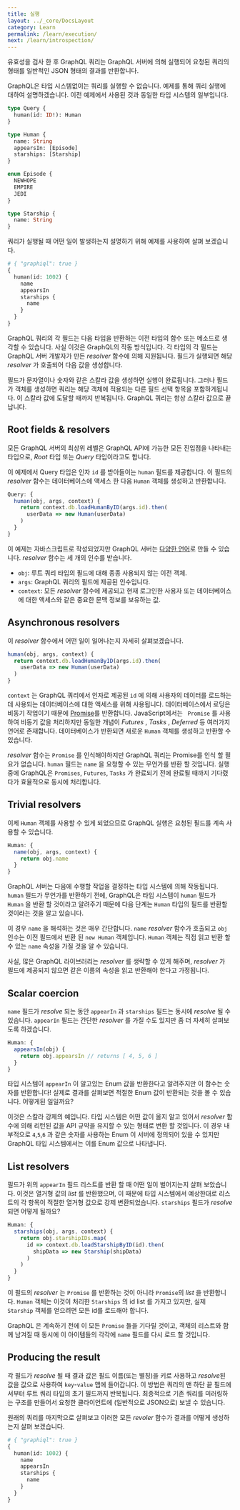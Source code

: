 ```yaml
---
title: 실행
layout: ../_core/DocsLayout
category: Learn
permalink: /learn/execution/
next: /learn/introspection/
---
```


유효성을 검사 한 후 GraphQL 쿼리는 GraphQL 서버에 의해 실행되어 요청된 쿼리의 형태를 일반적인 JSON 형태의 결과를 반환합니다.

GraphQL은 타입 시스템없이는 쿼리를 실행할 수 없습니다. 예제를 통해 쿼리 실행에 대하여 설명하겠습니다. 이전 예제에서 사용된 것과 동일한 타입 시스템의 일부입니다.

```graphql
type Query {
  human(id: ID!): Human
}

type Human {
  name: String
  appearsIn: [Episode]
  starships: [Starship]
}

enum Episode {
  NEWHOPE
  EMPIRE
  JEDI
}

type Starship {
  name: String
}
```

쿼리가 실행될 때 어떤 일이 발생하는지 설명하기 위해 예제를 사용하여 살펴 보겠습니다.

```graphql
# { "graphiql": true }
{
  human(id: 1002) {
    name
    appearsIn
    starships {
      name
    }
  }
}
```

GraphQL 쿼리의 각 필드는 다음 타입을 반환하는 이전 타입의 함수 또는 메소드로 생각할 수 있습니다. 사실 이것은 GraphQL의 작동 방식입니다. 각 타입의 각 필드는 GraphQL 서버 개발자가 만든 *resolver* 함수에 의해 지원됩니다. 필드가 실행되면 해당 *resolver* 가 호출되어 다음 값을 생성합니다.

필드가 문자열이나 숫자와 같은 스칼라 값을 생성하면 실행이 완료됩니다. 그러나 필드가 객체를 생성하면 쿼리는 해당 객체에 적용되는 다른 필드 선택 항목을 포함하게됩니다. 이 스칼라 값에 도달할 때까지 반복됩니다. GraphQL 쿼리는 항상 스칼라 값으로 끝납니다.

## Root fields & resolvers

모든 GraphQL 서버의 최상위 레벨은 GraphQL API에 가능한 모든 진입점을 나타내는 타입으로, *Root* 타입 또는 *Query* 타입이라고도 합니다.

이 예제에서 Query 타입은 인자 `id` 를 받아들이는 `human` 필드를 제공합니다. 이 필드의 *resolver* 함수는 데이터베이스에 액세스 한 다음 `Human` 객체를 생성하고 반환합니다.

```js
Query: {
  human(obj, args, context) {
    return context.db.loadHumanByID(args.id).then(
      userData => new Human(userData)
    )
  }
}
```

이 예제는 자바스크립트로 작성되었지만 GraphQL 서버는 [다양한 언어](/code/)로 만들 수 있습니다. *resolver* 함수는 세 개의 인수를 받습니다.

- `obj`: 루트 쿼리 타입의 필드에 대해 종종 사용되지 않는 이전 객체.
- `args`: GraphQL 쿼리의 필드에 제공된 인수입니다.
- `context`: 모든 *resolver* 함수에 제공되고 현재 로그인한 사용자 또는 데이터베이스에 대한 액세스와 같은 중요한 문맥 정보를 보유하는 값.


## Asynchronous resolvers

이 *resolver* 함수에서 어떤 일이 일어나는지 자세히 살펴보겠습니다.

```js
human(obj, args, context) {
  return context.db.loadHumanByID(args.id).then(
    userData => new Human(userData)
  )
}
```

`context` 는 GraphQL 쿼리에서 인자로 제공된 `id` 에 의해 사용자의 데이터를 로드하는데 사용되는 데이터베이스에 대한 액세스를 위해 사용됩니다. 데이터베이스에서 로딩은 비동기 작업이기 때문에 [Promise](https://developer.mozilla.org/en-US/docs/Web/JavaScript/Reference/Global_Objects/Promise)를 반환합니다. JavaScript에서는 ` Promise` 를 사용하여 비동기 값을 처리하지만 동일한 개념이 *Futures* , *Tasks* , *Deferred* 등 여러가지 언어로 존재합니다. 데이터베이스가 반환되면 새로운 `Human` 객체를 생성하고 반환할 수 있습니다.

*resolver* 함수는 `Promise` 를 인식해야하지만 GraphQL 쿼리는 Promise를 인식 할 필요가 없습니다. `human` 필드는 `name` 을 요청할 수 있는 무언가를 반환 할 것입니다. 실행 중에 GraphQL은 `Promises`, `Futures`, `Tasks` 가 완료되기 전에 완료될 때까지 기다렸다가 효율적으로 동시에 처리합니다.


## Trivial resolvers

이제 `Human` 객체를 사용할 수 있게 되었으므로 GraphQL 실행은 요청된 필드를 계속 사용할 수 있습니다.

```js
Human: {
  name(obj, args, context) {
    return obj.name
  }
}
```

GraphQL 서버는 다음에 수행할 작업을 결정하는 타입 시스템에 의해 작동됩니다. `human` 필드가 무언가를 반환하기 전에, GraphQL은 타입 시스템이 `human` 필드가 `Human` 을 반환 할 것이라고 알려주기 때문에 다음 단계는 `Human` 타입의 필드를 반환할 것이라는 것을 알고 있습니다.

이 경우 `name` 을 해석하는 것은 매우 간단합니다. `name` *resolver* 함수가 호출되고 `obj` 인수는 이전 필드에서 반환 된 `new Human` 객체입니다. `Human` 객체는 직접 읽고 반환 할 수 있는 `name` 속성을 가질 것을 알 수 있습니다.

사실, 많은 GraphQL 라이브러리는 *resolver* 를 생략할 수 있게 해주며, *resolver* 가 필드에 제공되지 않으면 같은 이름의 속성을 읽고 반환해야 한다고 가정됩니다.

## Scalar coercion

`name` 필드가 *resolve* 되는 동안 `appearIn` 과 `starships` 필드는 동시에 *resolve* 될 수 있습니다. `appearIn` 필드는 간단한 *resolver* 를 가질 수도 있지만 좀 더 자세히 살펴보도록 하겠습니다.

```js
Human: {
  appearsIn(obj) {
    return obj.appearsIn // returns [ 4, 5, 6 ]
  }
}
```

타입 시스템이 `appearIn` 이 알고있는 Enum 값을 반환한다고 알려주지만 이 함수는 숫자를 반환합니다! 실제로 결과를 살펴보면 적절한 Enum 값이 반환되는 것을 볼 수 있습니다. 어떻게된 일일까요?

이것은 스칼라 강제의 예입니다. 타입 시스템은 어떤 값이 올지 알고 있어서 *resolver* 함수에 의해 리턴된 값을 API 규약을 유지할 수 있는 형태로 변환 할 것입니다. 이 경우 내부적으로 `4`,`5`,`6` 과 같은 숫자를 사용하는 Enum 이 서버에 정의되어 있을 수 있지만 GraphQL 타입 시스템에서는 이를 Enum 값으로 나타냅니다.

## List resolvers

필드가 위의 `appearIn` 필드 리스트를 반환 할 때 어떤 일이 벌어지는지 살펴 보았습니다. 이것은 열거형 값의 *list* 를 반환했으며, 이 때문에 타입 시스템에서 예상한대로 리스트의 각 항목이 적절한 열거형 값으로 강제 변환되었습니다. `starships` 필드가 *resolve* 되면 어떻게 될까요?

```js
Human: {
  starships(obj, args, context) {
    return obj.starshipIDs.map(
      id => context.db.loadStarshipByID(id).then(
        shipData => new Starship(shipData)
      )
    )
  }
}
```

이 필드의 *resolver* 는 `Promise` 를 반환하는 것이 아니라 `Promise`의 *list* 을 반환합니다. `Human` 객체는 이것이 처리한 `Starships` 의 id list 를 가지고 있지만, 실제 `Starship` 객체를 얻으려면 모든 id를 로드해야 합니다.

GraphQL 은 계속하기 전에 이 모든 `Promise` 들을 기다릴 것이고, 객체의 리스트와 함께 남겨질 때 동시에 이 아이템들의 각각에 `name` 필드를 다시 로드 할 것입니다.

## Producing the result

각 필드가 *resolve* 될 때 결과 값은 필드 이름(또는 별칭)을 키로 사용하고 *resolve*된 값을 값으로 사용하여 `key`-`value` 맵에 들어갑니다. 이 방법은 쿼리의 맨 하단 끝 필드에서부터 루트 쿼리 타입의 초기 필드까지 반복됩니다. 최종적으로 기존 쿼리를 미러링하는 구조를 만들어서 요청한 클라이언트에 (일반적으로 JSON으로) 보낼 수 있습니다.

원래의 쿼리를 마지막으로 살펴보고 이러한 모든 *revoler* 함수가 결과를 어떻게 생성하는지 살펴 보겠습니다.

```graphql
# { "graphiql": true }
{
  human(id: 1002) {
    name
    appearsIn
    starships {
      name
    }
  }
}
```

